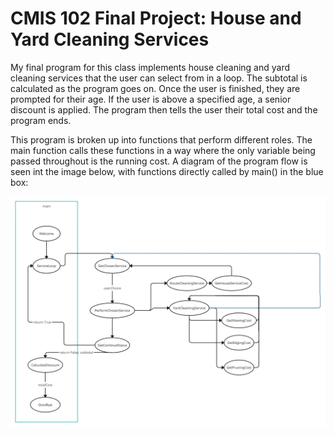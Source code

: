# CMIS 102 Final Project: House and Yard Cleaning Services
My final program for this class implements house cleaning and yard cleaning services that the user can select from in a loop. The subtotal is calculated as the program goes on. Once the user is finished, they are prompted for their age. If the user is above a specified age, a senior discount is applied. The program then tells the user their total cost and the program ends.

This program is broken up into functions that perform different roles. The main function calls these functions in a way where the only variable being passed throughout is the running cost. A diagram of the program flow is seen int the image below, with functions directly called by main() in the blue box:

![Diagram](flow_diagram.png)
